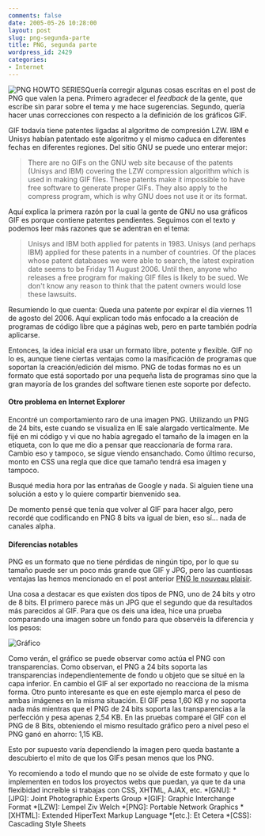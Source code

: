 ```yaml
---
comments: false
date: 2005-05-26 10:28:00
layout: post
slug: png-segunda-parte
title: PNG, segunda parte
wordpress_id: 2429
categories:
- Internet
---
```


![PNG HOWTO SERIES](/images/articulos/png-howto.png)Quería corregir algunas cosas escritas en el post de PNG que valen la pena. Primero agradecer el _feedback_ de la gente, que escribe sin parar sobre el tema y me hace sugerencias. Segundo, quería hacer unas correcciones con respecto a la definición de los gráficos GIF.





GIF todavía tiene patentes ligadas al algoritmo de compresión LZW. IBM e Unisys habían patentado este algoritmo y el mismo caduca en diferentes fechas en diferentes regiones. Del sitio GNU se puede uno enterar mejor:





> There are no GIFs on the GNU web site because of the patents (Unisys and IBM) covering the LZW compression algorithm which is used in making GIF files. These patents make it impossible to have free software to generate proper GIFs. They also apply to the compress program, which is why GNU does not use it or its format.





Aquí explica la primera razón  por la cual la gente de GNU no usa gráficos GIF es porque contiene patentes pendientes. Seguimos con el texto y podemos leer más razones que se adentran en el tema:





> Unisys and IBM both applied for patents in 1983. Unisys (and perhaps IBM) applied for these patents in a number of countries. Of the places whose patent databases we were able to search, the latest expiration date seems to be Friday 11 August 2006. Until then, anyone who releases a free program for making GIF files is likely to be sued. We don't know any reason to think that the patent owners would lose these lawsuits.





Resumiendo lo que cuenta: Queda una patente por expirar el día viernes 11 de agosto del 2006. Aquí explican todo más enfocado a la creación de programas de código libre que a páginas web, pero en parte también podría aplicarse.





Entonces, la idea inicial era usar un formato libre, potente y flexible. GIF no lo es, aunque tiene ciertas ventajas como la masificación de programas que soportan la creación/edición del mismo. PNG de todas formas no es un formato que está soportado por una pequeña lista de programas sino que la gran mayoría de los grandes del software tienen este soporte por defecto.





#### Otro problema en Internet Explorer





Encontré un comportamiento raro de una imagen PNG. Utilizando un PNG de 24 bits, este cuando se visualiza en IE sale alargado verticalmente. Me fijé en mi código y vi que no había agregado el tamaño de la imagen en la etiqueta, con lo que me dio a pensar que reaccionaría de forma rara. Cambio eso y tampoco, se sigue viendo ensanchado. Como último recurso, monto en CSS una regla que dice que tamaño tendrá esa imagen y tampoco.





Busqué media hora por las entrañas de Google y nada. Si alguien tiene una solución a esto y lo quiere compartir bienvenido sea.





De momento pensé que tenía que volver al GIF para hacer algo, pero recordé que codificando en PNG 8 bits va igual de bien, eso sí… nada de canales alpha.


 


#### Diferencias notables





PNG es un formato que no tiene pérdidas de ningún tipo, por lo que su tamaño puede ser un poco más grande que GIF y JPG, pero las cuantiosas ventajas las hemos mencionado en el post anterior [PNG le nouveau plaisir](http://www.minid.net/articulos/2406/png-le-nouveau-plaisir).





Una cosa a destacar es que existen dos tipos de PNG, uno de 24 bits y otro de 8 bits. El primero parece más un JPG que el segundo que da resultados más parecidos al GIF. Para que os deis una idea, hice una prueba comparando una imagen sobre un fondo para que observéis la diferencia y los pesos:






![Gráfico](/images/articulos/png-transparencia.png)






Como verán, el gráfico se puede observar como actúa el PNG con transparencias. Como observan, el PNG a 24 bits soporta las transparencias independientemente de fondo u objeto que se situé en la capa inferior. En cambio el GIF al ser exportado no reacciona de la misma forma. Otro punto interesante es que en este ejemplo marca el peso de ambas imágenes en la misma situación. El GIF pesa 1,60 KB y no soporta nada más mientras que el PNG de 24 bits soporta las transparencias a la perfección y pesa apenas 2,54 KB. En las pruebas comparé el GIF con el PNG de 8 Bits, obteniendo el mismo resultado gráfico pero a nivel peso el PNG ganó en ahorro: 1,15 KB.





Esto por supuesto varía dependiendo la imagen pero queda bastante a descubierto el mito de que los GIFs pesan menos que los PNG.





Yo recomiendo a todo el mundo que no se olvide de este formato y que lo implementen en todos los proyectos webs que puedan, ya que te da una flexibidad increíble si trabajas con CSS, XHTML, AJAX, etc.
  *[GNU]: 
  *[JPG]: Joint Photographic Experts Group
  *[GIF]: Graphic Interchange Format
  *[LZW]: Lempel Ziv Welch
  *[PNG]: Portable Network Graphics
  *[XHTML]: Extended HiperText Markup Language
  *[etc.]: Et Cetera
  *[CSS]: Cascading Style Sheets
